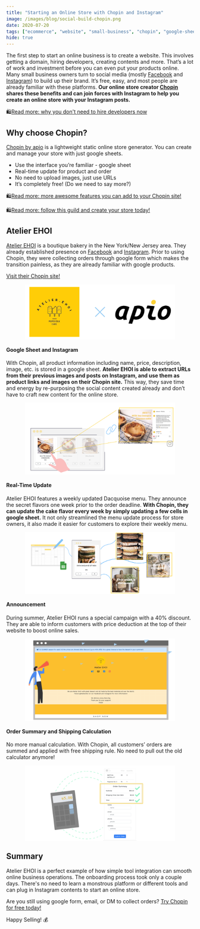 ```yaml
---
title: "Starting an Online Store with Chopin and Instagram"
image: /images/blog/social-build-chopin.png
date: 2020-07-20
tags: ["ecommerce", "website", "small-business", "chopin", "google-sheet", "instagram", "facebook", "chopin-use-case", "use-case", "online-shop"]
hide: true
---
```


The first step to start an online business is to create a website. This involves getting a domain, hiring developers, creating contents and more. That’s a lot of work and investment before you can even put your products online. Many small business owners turn to social media (mostly [Facebook](https://www.facebook.com/) and [Instagram](https://www.instagram.com/)) to build up their brand. It’s free, easy, and most people are already familiar with these platforms. **Our online store creator [Chopin](https://telescope.apiobuild.com/app/chopin) shares these benefits and can join forces with Instagram to help you create an online store with your Instagram posts.**

🛍️[Read more: why you don\'t need to hire developers now](https://apiobuild.com/blog/build-a-website-for-your-business-what-do-you-need/)

## Why choose Chopin?

[Chopin by apio](https://telescope.apiobuild.com/app/chopin) is a lightweight static online store generator. You can create and manage your store with just google sheets.

- Use the interface you’re familiar - google sheet
- Real-time update for product and order
- No need to upload images, just use URLs
- It’s completely free! (Do we need to say more?)

🛍️[Read more: more awesome features you can add to your Chopin site!](https://apiobuild.com/blog/create-an-online-store-for-free/#introducing-chopin)

🛍️[Read more: follow this guild and create your store today!](https://apiobuild.com/blog/how-to-create-web-store-with-apio/)

## Atelier EHOI

[Atelier EHOI](https://tinyurl.com/Atelier-EHOI) is a boutique bakery in the New York/New Jersey area. They already established presence on [Facebook](https://www.facebook.com/atelierehoi-115683523541293/) and [Instagram](https://www.instagram.com/atelierehoi/). Prior to using Chopin, they were collecting orders through google form which makes the transition painless, as they are already familiar with google products.

[Visit their Chopin site!](tinyurl.com/Atelier-EHOI)

<img src="/images/blog/ehoi-apio.png" class="post-img">

#### Google Sheet and Instagram

With Chopin, all product information including name, price, description, image, etc. is stored in a google sheet. **Atelier EHOI is able to extract URLs from their previous images and posts on Instagram, and use them as product links and images on their Chopin site.** This way, they save time and energy by re-purposing the social content created already and don’t have to craft new content for the online store.

<img src="/images/blog/link-to-ig.png" class="post-img">

#### Real-Time Update

Atelier EHOI features a weekly updated Dacquoise menu. They announce the secret flavors one week prior to the order deadline. **With Chopin, they can update the cake flavor every week by simply updating a few cells in google sheet.** It not only streamlined the menu update process for store owners, it also made it easier for customers to explore their weekly menu.

<img src="/images/blog/update-catalog.png" class="post-img">

#### Announcement

During summer, Atelier EHOI runs a special campaign with a 40% discount. They are able to inform customers with price deduction at the top of their website to boost online sales.

<img src="/images/blog/ehoi-annoucement.png" class="post-img">

#### Order Summary and Shipping Calculation

No more manual calculation. With Chopin, all customers’ orders are summed and applied with free shipping rule. No need to pull out the old calculator anymore!

<img src="/images/blog/order-summary.png" class="post-img">

## Summary

Atelier EHOI is a perfect example of how simple tool integration can smooth online business operations. The onboarding process took only a couple days. There's no need to learn a monstrous platform or different tools and can plug in Instagram contents to start an online store.

Are you still using google form, email, or DM to collect orders? [Try Chopin for free today!](https://apiobuild.com/blog/how-to-create-web-store-with-apio/)

Happy Selling! 💰

<style>
.post-img {
    display: block;
    margin-left: auto;
    margin-right: auto;
    max-width: 80%;
}
</style>
